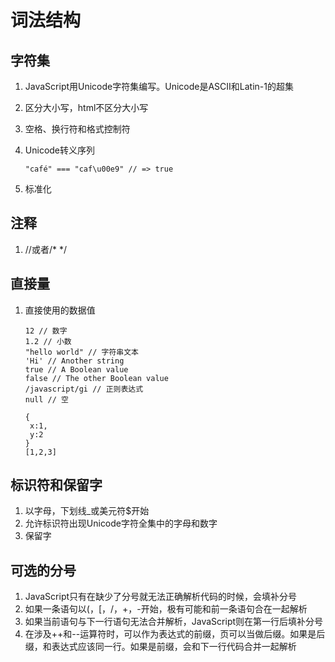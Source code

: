 # 词法结构

## 字符集

1. JavaScript用Unicode字符集编写。Unicode是ASCII和Latin-1的超集

2. 区分大小写，html不区分大小写

3. 空格、换行符和格式控制符

4. Unicode转义序列

   ```
   "café" === "caf\u00e9" // => true
   ```

   

5. 标准化

## 注释

1. //或者/* */

## 直接量

1. 直接使用的数据值

   ```
   12 // 数字
   1.2 // 小数
   "hello world" // 字符串文本
   'Hi' // Another string
   true // A Boolean value
   false // The other Boolean value
   /javascript/gi // 正则表达式
   null // 空
   
   {
    x:1,
    y:2
   }
   [1,2,3]
   ```

   

## 标识符和保留字

1. 以字母，下划线_或美元符$开始
2. 允许标识符出现Unicode字符全集中的字母和数字
3. 保留字

## 可选的分号

1. JavaScript只有在缺少了分号就无法正确解析代码的时候，会填补分号
2. 如果一条语句以(，[，/，+，-开始，极有可能和前一条语句合在一起解析
3. 如果当前语句与下一行语句无法合并解析，JavaScript则在第一行后填补分号
4. 在涉及++和--运算符时，可以作为表达式的前缀，页可以当做后缀。如果是后缀，和表达式应该同一行。如果是前缀，会和下一行代码合并一起解析

